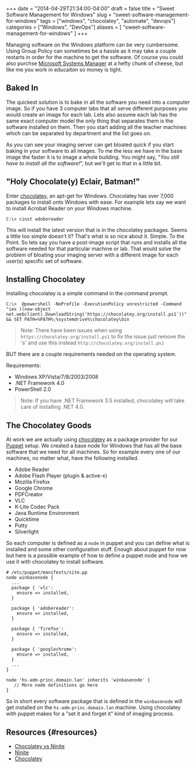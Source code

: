 +++
date = "2014-04-29T21:34:00-04:00"
draft = false
title = "Sweet Software Management for Windows"
slug = "sweet-software-management-for-windows"
tags = ["windows", "chocolatey", "automate", "devops"]
categories = ["Windows", "DevOps"]
aliases = [
	"sweet-software-management-for-windows"
]
+++

Managing software on the Windows platform can be very cumbersome. Using Group Policy can sometimes be a hassle as it may take a couple restarts in order for the machine to get the software. Of course you could also purchse [Microsoft Systems Manager](http://www.microsoft.com/en-us/server-cloud/products/system-center-2012-r2/default.aspx#fbid=3PLDgMbYfRx) at a hefty chunk of cheese, but like me you work in educaiton so money is tight.

## Baked In
The quickest solution is to bake in all the software you need into a computer image. So if you have 3 computer labs that all serve different purposes you would create an image for each lab.  Lets also assume each lab has the same exact computer model the only thing that separates them is the software installed on them. Then you start adding all the teacher machines which can be separated by department and the list goes on.  

As you can see your imaging server can get bloated quick if you start baking in your software to all images. To me the less we have in the base image the faster it is to image a whole building. You might say, "*You still have to install all the software!*", but we'll get to that in a little bit.

## "Holy Chocolate(y) Eclair, Batman!"
Enter [chocolatey](http://chocolatey.org), an apt-get for Windows. Chocolatey has over 7,000 packages to install onto Windows with ease.  For example lets say we want to install Acrobat Reader on your Windows machine.

```
C:\> cinst adobereader
```

This will install the latest version that is in the chocolatey packages. Seems a little too simple doesn't it? That's what is so nice about it.  Simple. To the Point. 
So lets say you have a post-image script that runs and installs all the software needed for that particular machine or lab.  That would solve the problem of bloating your imaging server with a different image for each user(s) specific set of software.

## Installing Chocolatey
Installing chocolatey is a simple command in the command prompt.
```
C:\>  @powershell -NoProfile -ExecutionPolicy unrestricted -Command "iex ((new-object net.webclient).DownloadString('https://chocolatey.org/install.ps1'))" && SET PATH=%PATH%;%systemdrive%\chocolatey\bin
```
>Note: There have been issues when using `https://chocolatey.org/install.ps1` to fix the issue just remove the 's' and use this instead `http://chocolatey.org/install.ps1`


BUT there are a couple requirements needed on the operating system.

Requirements:

* Windows XP/Vista/7/8/2003/2008
* .NET Framework 4.0
* PowerShell 2.0

>Note: If you have .NET Framework 3.5 installed, chocolatey will take care of installing .NET 4.0. 

## The Chocolatey Goods
At work we are actually using [chocolatey](http://chocolatey.org) as a package provider for our [Puppet](http://puppetlabs.com) setup. We created a base node for Windows that has all the base software that we need for all machines.  So for example every one of our machines, no matter what, have the following installed.

* Adobe Reader
* Adobe Flash Player (plugin & active-x)
* Mozilla Firefox
* Google Chrome
* PDFCreator
* VLC
* K-Lite Codec Pack
* Java Runtime Environment
* Quicktime
* Putty
* Silverlight

So each computer is defined as a `node` in puppet and you can define what is installed and some other configuration stuff.  Enough about puppet for now but here is a possible example of how to define a puppet node and how we use it with chocolatey to install software.

```
# /etc/puppet/manifests/site.pp
node winbasenode {
  ...
  package { 'vlc':
    ensure => installed,
  }
  
  package { 'adobereader':
    ensure => installed,
  }
  
  package { 'firefox':
    ensure => installed,
  }
  
  package { 'googlechrome':
    ensure => installed,
  }
  ...
}

node 'hs-adm-princ.domain.lan' inherits 'winbasenode' {
   // More node definitions go here
}
```

So in short every software package that is defined in the `winbasenode` will get installed on the `hs-adm-princ.domain.lan` machine. Using chocolatey with puppet makes for a "set it and forget it" kind of imaging process.

## Resources {#resources}
* [Chocolatey vs Ninite](https://github.com/chocolatey/chocolatey/wiki/ChocolateyVsNinite)
* [Ninite](https://ninite.com/)
* [Chocolatey](http://chocolatey.org/)

